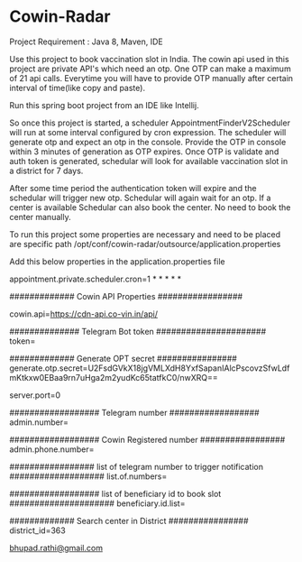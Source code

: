# Cowin-Radar

Project Requirement : Java 8, Maven, IDE

Use this project to book vaccination slot in India. The cowin api used in this project are private API's which need an otp. One OTP can make a maximum of 21 api calls. Everytime you will have to provide OTP manually after certain interval of time(like copy and paste). 

Run this spring boot project from an IDE like Intellij. 

So once this project is started, a scheduler AppointmentFinderV2Scheduler will run at some interval configured by cron expression. The scheduler will generate otp and expect an otp in the console. Provide the OTP in console within 3 minutes of generation as OTP expires. Once OTP is validate and auth token is generated, schedular will look for available vaccination slot in a district for 7 days.

After some time period the authentication token will expire and the schedular will trigger new otp. Schedular will again wait for an otp. If a center is available Schedular can also book the center. No need to book the center manually.

To run this project some properties are necessary and need to be placed are specific path /opt/conf/cowin-radar/outsource/application.properties

Add this below properties in the application.properties file


appointment.private.scheduler.cron=1 * * * * *

############# Cowin API Properties #################

cowin.api=https://cdn-api.co-vin.in/api/

############## Telegram Bot token ######################
token=


############# Generate OPT secret ################
generate.otp.secret=U2FsdGVkX18jgVMLXdH8YxfSapanIAlcPscovzSfwLdfmKtkxw0EBaa9rn7uHga2m2yudKc65tatfkC0/nwXRQ==

server.port=0

################## Telegram number ##################
admin.number=

################## Cowin Registered number #################
admin.phone.number=

################# list of telegram number to trigger notification ###################
list.of.numbers=

################## list of beneficiary id to book slot #####################
beneficiary.id.list=

############# Search center in District ################
district_id=363



bhupad.rathi@gmail.com
